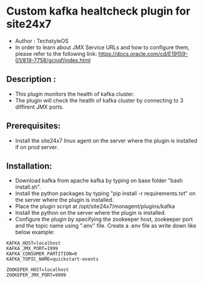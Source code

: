 # Custom kafka healtcheck plugin for site24x7
* Author : TechstyleOS
* In order to learn about JMX Service URLs and how to configure them, please refer to the following link: https://docs.oracle.com/cd/E19159-01/819-7758/gcnqf/index.html

## Description :
* This plugin monitors the health of kafka cluster. 
* The plugin will check the health of kafka cluster by connecting to 3 diffirent JMX ports.

## Prerequisites:
* Install the site24x7 linux agent on the server where the plugin is installed if on prod server.

## Installation:
* Download kafka from apache kafka by typing on base folder "bash install.sh".
* Install the python packages by typing "pip install -r requirements.txt" on the server where the plugin is installed.
* Place the plugin script at /opt/site24x7/monagent/plugins/kafka
* Install the python on the server where the plugin is installed.
* Configure the plugin by specifying the zookeeper host, zookeeper port and the topic name using ".env" file. Create a .env file as write down like below example:
```
KAFKA_HOST=localhost
KAFKA_JMX_PORT=1999
KAFKA_CONSUMER_PARTITION=0
KAFKA_TOPIC_NAME=quickstart-events

ZOOKEPER_HOST=localhost
ZOOKEPER_JMX_PORT=9999
```
